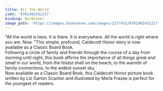 ```yaml
---
title: All the World
isbn: '9781481431217'
binding: Hardcover
image_path: 'https://images.booksense.com/images/217/431/9781481431217.jpg'
---
```



"All the world is here. It is there. It is everywhere. All the world is right where you are. Now. "This simple, profound, Caldecott Honor story is now available as a Classic Board Book.&nbsp;
<br>Following a circle of family and friends through the course of a day from morning until night, this book affirms the importance of all things great and small in our world, from the tiniest shell on the beach, to the warmth of family connections, to the widest sunset sky.&nbsp;
<br>Now available as a Classic Board Book, this Caldecott Honor picture book written by Liz Garton Scanlon and illustrated by Marla Frazee is perfect for the youngest of readers.